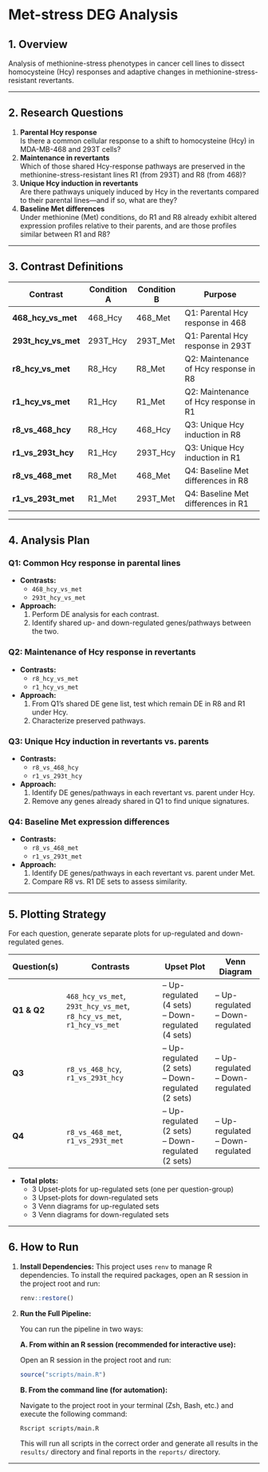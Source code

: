 # Met-stress DEG Analysis

## 1. Overview  
Analysis of methionine-stress phenotypes in cancer cell lines to dissect homocysteine (Hcy) responses and adaptive changes in methionine-stress-resistant revertants.

---

## 2. Research Questions  
1. **Parental Hcy response**  
   Is there a common cellular response to a shift to homocysteine (Hcy) in MDA-MB-468 and 293T cells?  
2. **Maintenance in revertants**  
   Which of those shared Hcy-response pathways are preserved in the methionine-stress-resistant lines R1 (from 293T) and R8 (from 468)?  
3. **Unique Hcy induction in revertants**  
   Are there pathways uniquely induced by Hcy in the revertants compared to their parental lines—and if so, what are they?  
4. **Baseline Met differences**  
   Under methionine (Met) conditions, do R1 and R8 already exhibit altered expression profiles relative to their parents, and are those profiles similar between R1 and R8?  

---

## 3. Contrast Definitions  

| Contrast                | Condition A      | Condition B      | Purpose                                    |
|-------------------------|------------------|------------------|--------------------------------------------|
| **468_hcy_vs_met**      | 468_Hcy          | 468_Met          | Q1: Parental Hcy response in 468          |
| **293t_hcy_vs_met**     | 293T_Hcy         | 293T_Met         | Q1: Parental Hcy response in 293T         |
| **r8_hcy_vs_met**       | R8_Hcy           | R8_Met           | Q2: Maintenance of Hcy response in R8     |
| **r1_hcy_vs_met**       | R1_Hcy           | R1_Met           | Q2: Maintenance of Hcy response in R1     |
| **r8_vs_468_hcy**       | R8_Hcy           | 468_Hcy          | Q3: Unique Hcy induction in R8            |
| **r1_vs_293t_hcy**      | R1_Hcy           | 293T_Hcy         | Q3: Unique Hcy induction in R1            |
| **r8_vs_468_met**       | R8_Met           | 468_Met          | Q4: Baseline Met differences in R8        |
| **r1_vs_293t_met**      | R1_Met           | 293T_Met         | Q4: Baseline Met differences in R1        |

---

## 4. Analysis Plan

### Q1: Common Hcy response in parental lines  
- **Contrasts:**  
  - `468_hcy_vs_met`  
  - `293t_hcy_vs_met`  
- **Approach:**  
  1. Perform DE analysis for each contrast.  
  2. Identify shared up- and down-regulated genes/pathways between the two.

### Q2: Maintenance of Hcy response in revertants  
- **Contrasts:**  
  - `r8_hcy_vs_met`  
  - `r1_hcy_vs_met`  
- **Approach:**  
  1. From Q1’s shared DE gene list, test which remain DE in R8 and R1 under Hcy.  
  2. Characterize preserved pathways.

### Q3: Unique Hcy induction in revertants vs. parents  
- **Contrasts:**  
  - `r8_vs_468_hcy`  
  - `r1_vs_293t_hcy`  
- **Approach:**  
  1. Identify DE genes/pathways in each revertant vs. parent under Hcy.  
  2. Remove any genes already shared in Q1 to find unique signatures.

### Q4: Baseline Met expression differences  
- **Contrasts:**  
  - `r8_vs_468_met`  
  - `r1_vs_293t_met`  
- **Approach:**  
  1. Identify DE genes/pathways in each revertant vs. parent under Met.  
  2. Compare R8 vs. R1 DE sets to assess similarity.

---

## 5. Plotting Strategy

For each question, generate separate plots for up-regulated and down-regulated genes.

| Question(s)        | Contrasts                                                   | Upset Plot                  | Venn Diagram                 |
|--------------------|-------------------------------------------------------------|-----------------------------|------------------------------|
| **Q1 & Q2**        | `468_hcy_vs_met`, `293t_hcy_vs_met`, `r8_hcy_vs_met`, `r1_hcy_vs_met` | – Up-regulated (4 sets)<br>– Down-regulated (4 sets) | – Up-regulated<br>– Down-regulated |
| **Q3**             | `r8_vs_468_hcy`, `r1_vs_293t_hcy`                           | – Up-regulated (2 sets)<br>– Down-regulated (2 sets) | – Up-regulated<br>– Down-regulated |
| **Q4**             | `r8_vs_468_met`, `r1_vs_293t_met`                           | – Up-regulated (2 sets)<br>– Down-regulated (2 sets) | – Up-regulated<br>– Down-regulated |

- **Total plots:**  
  - 3 Upset-plots for up-regulated sets (one per question-group)  
  - 3 Upset-plots for down-regulated sets  
  - 3 Venn diagrams for up-regulated sets  
  - 3 Venn diagrams for down-regulated sets  

---

## 6. How to Run

1.  **Install Dependencies:**
    This project uses `renv` to manage R dependencies. To install the required packages, open an R session in the project root and run:
    ```R
    renv::restore()
    ```

2.  **Run the Full Pipeline:**

    You can run the pipeline in two ways:

    **A. From within an R session (recommended for interactive use):**
    
    Open an R session in the project root and run:
    ```R
    source("scripts/main.R")
    ```

    **B. From the command line (for automation):**

    Navigate to the project root in your terminal (Zsh, Bash, etc.) and execute the following command:
    ```sh
    Rscript scripts/main.R
    ```

    This will run all scripts in the correct order and generate all results in the `results/` directory and final reports in the `reports/` directory.

---

